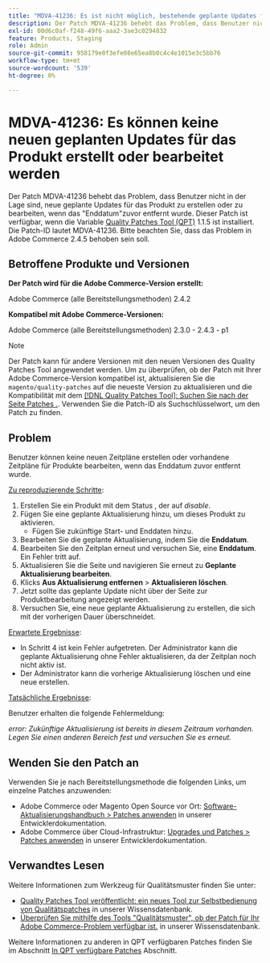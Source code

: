 ```yaml
---
title: "MDVA-41236: Es ist nicht möglich, bestehende geplante Updates für das Produkt zu erstellen oder zu bearbeiten."
description: Der Patch MDVA-41236 behebt das Problem, dass Benutzer nicht in der Lage sind, neue geplante Updates für das Produkt zu erstellen oder zu bearbeiten, wenn das "Enddatum"zuvor entfernt wurde. Dieser Patch ist verfügbar, wenn das [Quality Patches Tool (QPT)](https://devdocs.magento.com/guides/v2.4/comp-mgr/patching.html#mqp) 1.1.5 installiert ist. Die Patch-ID lautet MDVA-41236. Bitte beachten Sie, dass das Problem in Adobe Commerce 2.4.5 behoben sein soll.
exl-id: 00d6c0af-f248-49f6-aaa2-3ae3c0294832
feature: Products, Staging
role: Admin
source-git-commit: 958179e0f3efe08e65ea8b0c4c4e1015e3c5bb76
workflow-type: tm+mt
source-wordcount: '539'
ht-degree: 0%

---
```


# MDVA-41236: Es können keine neuen geplanten Updates für das Produkt erstellt oder bearbeitet werden

Der Patch MDVA-41236 behebt das Problem, dass Benutzer nicht in der Lage sind, neue geplante Updates für das Produkt zu erstellen oder zu bearbeiten, wenn das &quot;Enddatum&quot;zuvor entfernt wurde. Dieser Patch ist verfügbar, wenn die Variable [Quality Patches Tool (QPT)](https://devdocs.magento.com/guides/v2.4/comp-mgr/patching.html#mqp) 1.1.5 ist installiert. Die Patch-ID lautet MDVA-41236. Bitte beachten Sie, dass das Problem in Adobe Commerce 2.4.5 behoben sein soll.

## Betroffene Produkte und Versionen

**Der Patch wird für die Adobe Commerce-Version erstellt:**

Adobe Commerce (alle Bereitstellungsmethoden) 2.4.2

**Kompatibel mit Adobe Commerce-Versionen:**

Adobe Commerce (alle Bereitstellungsmethoden) 2.3.0 - 2.4.3 - p1

>[!NOTE]
>
>Der Patch kann für andere Versionen mit den neuen Versionen des Quality Patches Tool angewendet werden. Um zu überprüfen, ob der Patch mit Ihrer Adobe Commerce-Version kompatibel ist, aktualisieren Sie die `magento/quality-patches` auf die neueste Version zu aktualisieren und die Kompatibilität mit dem [[!DNL Quality Patches Tool]: Suchen Sie nach der Seite Patches .](https://devdocs.magento.com/quality-patches/tool.html#patch-grid). Verwenden Sie die Patch-ID als Suchschlüsselwort, um den Patch zu finden.

## Problem

Benutzer können keine neuen Zeitpläne erstellen oder vorhandene Zeitpläne für Produkte bearbeiten, wenn das Enddatum zuvor entfernt wurde.

<u>Zu reproduzierende Schritte</u>:

1. Erstellen Sie ein Produkt mit dem Status , der auf *disable*.
1. Fügen Sie eine geplante Aktualisierung hinzu, um dieses Produkt zu aktivieren.
   * Fügen Sie zukünftige Start- und Enddaten hinzu.
1. Bearbeiten Sie die geplante Aktualisierung, indem Sie die **Enddatum**.
1. Bearbeiten Sie den Zeitplan erneut und versuchen Sie, eine **Enddatum**. Ein Fehler tritt auf.
1. Aktualisieren Sie die Seite und navigieren Sie erneut zu **Geplante Aktualisierung bearbeiten**.
1. Klicks **Aus Aktualisierung entfernen** > **Aktualisieren löschen**.
1. Jetzt sollte das geplante Update nicht über der Seite zur Produktbearbeitung angezeigt werden.
1. Versuchen Sie, eine neue geplante Aktualisierung zu erstellen, die sich mit der vorherigen Dauer überschneidet.

<u>Erwartete Ergebnisse</u>:

* In Schritt 4 ist kein Fehler aufgetreten. Der Administrator kann die geplante Aktualisierung ohne Fehler aktualisieren, da der Zeitplan noch nicht aktiv ist.
* Der Administrator kann die vorherige Aktualisierung löschen und eine neue erstellen.

<u>Tatsächliche Ergebnisse</u>:

Benutzer erhalten die folgende Fehlermeldung:

*error: Zukünftige Aktualisierung ist bereits in diesem Zeitraum vorhanden. Legen Sie einen anderen Bereich fest und versuchen Sie es erneut.*


## Wenden Sie den Patch an

Verwenden Sie je nach Bereitstellungsmethode die folgenden Links, um einzelne Patches anzuwenden:

* Adobe Commerce oder Magento Open Source vor Ort: [Software-Aktualisierungshandbuch > Patches anwenden](https://devdocs.magento.com/guides/v2.4/comp-mgr/patching/mqp.html) in unserer Entwicklerdokumentation.
* Adobe Commerce über Cloud-Infrastruktur: [Upgrades und Patches > Patches anwenden](https://devdocs.magento.com/cloud/project/project-patch.html) in unserer Entwicklerdokumentation.

## Verwandtes Lesen

Weitere Informationen zum Werkzeug für Qualitätsmuster finden Sie unter:

* [Quality Patches Tool veröffentlicht: ein neues Tool zur Selbstbedienung von Qualitätspatches](/help/announcements/adobe-commerce-announcements/magento-quality-patches-released-new-tool-to-self-serve-quality-patches.md) in unserer Wissensdatenbank.
* [Überprüfen Sie mithilfe des Tools &quot;Qualitätsmuster&quot;, ob der Patch für Ihr Adobe Commerce-Problem verfügbar ist.](/help/support-tools/patches-available-in-qpt-tool/check-patch-for-magento-issue-with-magento-quality-patches.md) in unserer Wissensdatenbank.

Weitere Informationen zu anderen in QPT verfügbaren Patches finden Sie im Abschnitt [In QPT verfügbare Patches](https://support.magento.com/hc/en-us/sections/360010506631-Patches-available-in-QPT-tool-) Abschnitt.
